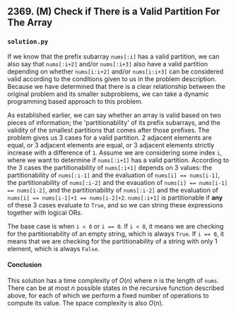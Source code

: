 ## 2369. (M) Check if There is a Valid Partition For The Array

### `solution.py`

If we know that the prefix subarray `nums[:i]` has a valid partition, we can also say that `nums[:i+2]` and/or `nums[:i+3]` also have a valid partition depending on whether `nums[i:i+2]` and/or `nums[i:i+3]` can be considered valid according to the conditions given to us in the problem description. Because we have determined that there is a clear relationship between the original problem and its smaller subproblems, we can take a dynamic programming based approach to this problem.  

As established earlier, we can say whether an array is valid based on two pieces of information; the 'partitionability' of its prefix subarrays, and the validity of the smallest partitions that comes after those prefixes. The problem gives us 3 cases for a valid partition. 2 adjacent elements are equal, or 3 adjacent elements are equal, or 3 adjacent elements strictly increase with a difference of `1`. Assume we are considering some index `i`, where we want to determine if `nums[:i+1]` has a valid partition. According to the 3 cases the partitionability of `nums[:i+1]` depends on 3 values: the partitionability of `nums[:i-1]` and the evaluation of `nums[i] == nums[i-1]`, the partitionability of `nums[:i-2]` and the evauation of `nums[i] == nums[i-1] == nums[i-2]`, and the partitionability of `nums[:i-2]` and the evaluation of `nums[i] == nums[i-1]+1 == nums[i-2]+2`. `nums[:i+1]` is partitionable if **any** of these 3 cases evaluate to `True`, and so we can string these expressions together with logical ORs.  

The base case is when `i < 0` or `i == 0`. If `i < 0`, it means we are checking for the partitionability of an empty string, which is always `True`. If `i == 0`, it means that we are checking for the partitionability of a string with only 1 element, which is always `False`.  

#### Conclusion

This solution has a time complexity of $O(n)$ where $n$ is the length of `nums`. There can be at most $n$ possible states in the recursive function described above, for each of which we perform a fixed number of operations to compute its value. The space complexity is also $O(n)$.  


